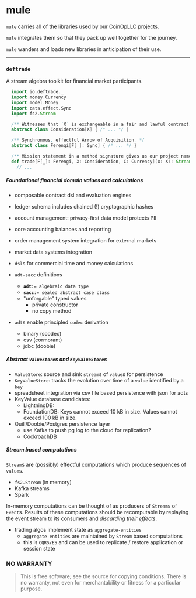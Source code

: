 # mule

`mule` carries all of the libraries used by our [CoinOpLLC](https://coinopllc.com) projects.

`mule` integrates them so that they pack up well together for the journey.

`mule` wanders and loads new libraries in anticipation of their use.

---

### **`deftrade`**

A stream algebra toolkit for financial market participants.

```scala
  import io.deftrade._
  import money.Currency
  import model.Money
  import cats.effect.Sync
  import fs2.Stream

  /** Witnesses that `X` is exchangeable in a fair and lawful contract. */
  abstract class Consideration[X] { /* ... */ }

  /** Synchronous, effectful Arrow of Acquisition. */
  abstract class Ferengi[F[_]: Sync] { /* ... */ }

  /** Mission statement in a method signature gives us our project name. */
  def trade[F[_]: Ferengi, X: Consideration, C: Currency](x: X): Stream[F, Money[C]] =
    // ...
```

##### Foundational financial domain values and calculations

- composable contract dsl and evaluation engines
- ledger schema includes chained (!) cryptographic hashes
- account management: privacy-first data model protects PII
- core accounting balances and reporting
- order management system integration for external markets
- market data systems integration
- `dsl`s for commercial time and money calculations 

- `adt-sacc` definitions
    - **`adt`**`:= algebraic data type`
    - **`sacc`**`:= sealed abstract case class`
    - "unforgable" typed values
        - private constructor
        - no copy method
- `adt`s enable principled `codec` derivation
    - binary (scodec)
    - csv (cormorant)
    - jdbc (doobie)

##### Abstract `ValueStore`s and `KeyValueStore`s
- `ValueStore`: source and sink `stream`s of `value`s for persistence
- `KeyValueStore`: tracks the evolution over time of a `value` identified by a `key`
- spreadsheet integration via csv file based persistence with json for adts
- KeyValue database candidates:
    - LightningDB:
    - FoundationDB: Keys cannot exceed 10 kB in size. Values cannot exceed 100 kB in size.
- Quill/Doobie/Postgres persistence layer
    - use Kafka to push pg log to the cloud for replication?
    - CockroachDB

##### Stream based computations

`Stream`s are (possibly) effectful computations which produce sequences of `value`s.

- `fs2.Stream` (in memory)
- Kafka streams
- Spark

In-memory computations can be thought of as producers of `Stream`s of `Event`s.
Results of these computations should be recomputable by replaying the event stream to its consumers and *discarding their effects*.

- trading algos implement state as `aggregate-entities`
    - `aggregate entities` are maintained by `Stream` based computations
    - this is `CQRS/ES` and can be used to replicate / restore application or session state

### NO WARRANTY  

>This is free software; see the source for copying conditions.
There is no warranty, not even for merchantability or fitness
for a particular purpose.
